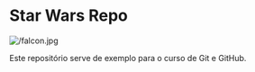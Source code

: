 # Star Wars Repo

![/falcon.jpg](Falcon)

Este repositório serve de exemplo para o curso de Git e GitHub.
